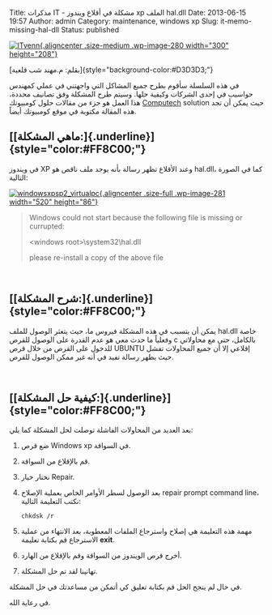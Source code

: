 Title: مذكرات IT - مشكلة في أقلاع ويندوز xp الملف hal.dll
Date: 2013-06-15 19:57
Author: admin
Category: maintenance, windows xp
Slug: it-memo-missing-hal-dll
Status: published

[![ITvenn](http://mycodee.com/wp-content/uploads/2013/06/ITvenn-300x208.png){.aligncenter .size-medium .wp-image-280 width="300" height="208"}](http://mycodee.com/wp-content/uploads/2013/06/ITvenn.png)

[بقلم: م.مهند شب قلعية]{style="background-color:#D3D3D3;"}

في هذه السلسلة سأقوم بطرح جميع المشاكل التي واجهتني في عملي كمهندس حواسيب في إحدى الشركات وكيفية حلها. وسيتم طرح المشكلة وفق تصانيف محددة، هذا العمل هو جزء من مقالات حلول كومبيوتك [Computech](http://computech-sy.com) solution حيث يمكن أن تجد هذه المقالة مكتوبة في موقع كومبيوتك أيضاً.

[[ماهي المشكلة:]{.underline}]{style="color:#FF8C00;"} 
-----------------------------------------------------

في ويندوز XP وعند الأقلاع تظهر رسالة بأنه يوجد ملف ناقص هو hal.dll، كما في الصورة التالية:

[![windowsxpsp2\_virtualpc](http://mycodee.com/wp-content/uploads/2013/06/windowsxpsp2_virtualpc.jpg){.aligncenter .size-full .wp-image-281 width="520" height="86"}](http://mycodee.com/wp-content/uploads/2013/06/windowsxpsp2_virtualpc.jpg)

> Windows could not start because the following file is missing or currupted:
>
> \<windows root\>\\system32\\hal.dll
>
> please re-install a copy of the above file

 

[[شرح المشكلة:]{.underline}]{style="color:#FF8C00;"} 
----------------------------------------------------

يمكن أن يتسبب في هذه المشكلة فيروس ما، حيث يتعثر الوصول للملف hal.dll خاصة وفعلياً ما حدث معي هو عدم القدرة على الوصول للقرص c بالكامل، حتى مع محاولاتي للدخول على القرص من خلال قرص UBUNTU إقلاعي إلا أن جميع المحاولات تفشل حيث يظهر رسالة تفيد في أنه غير ممكن الوصول للقرص.

 

[[كيفية حل المشكلة:]{.underline}]{style="color:#FF8C00;"} 
---------------------------------------------------------

بعد العديد من المحاولات الفاشلة توصلت لحل المشكلة كما يلي:

1.  ضع قرص Windows xp في السواقة.

2.  قم بالإقلاع من السواقة.

3.  نختار خيار Repair.

4.  بعد الوصول لسطر الأوامر الخاص بعملية الإصلاح repair prompt command line، نكتب التعليمة التالية:

    ``` {style="font-family: inherit; margin-top: 1.5em; margin-bottom: 1.5em; margin-left: 3em; padding: 0px; text-decoration: inherit; white-space: pre-wrap; line-height: 18px;"}
    chkdsk /r
    ```

5.  مهمة هذه التعليمة هي إصلاح واسترجاع الملفات المعطوبة، بعد الانتهاء من عملية الاسترجاع قم بكتابة تعليمة **exit**.

6.  أخرج قرص الويندوز من السواقة وقم بالإقلاع من الهارد.

7.  تهانينا لقد تم حل المشكلة.

في حال لم ينجح الحل قم بكتابة تعليق كي أتمكن من مساعدتك في حل المشكلة.

في رعاية الله.

 
